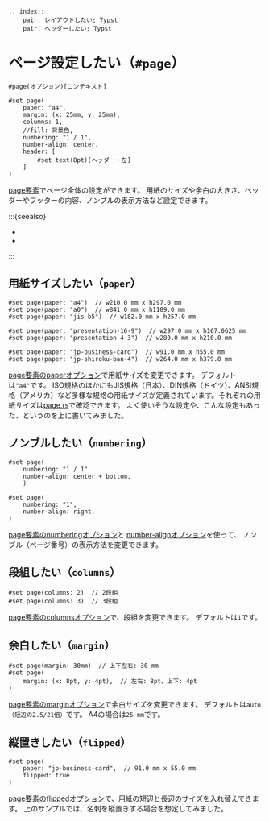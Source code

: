 ```{eval-rst}
.. index::
    pair: レイアウトしたい; Typst
    pair: ヘッダーしたい; Typst
```

# ページ設定したい（``#page``）

```typst
#page(オプション)[コンテキスト]
```

```typst
#set page(
    paper: "a4",
    margin: (x: 25mm, y: 25mm),
    columns: 1,
    //fill: 背景色,
    numbering: "1 / 1",
    number-align: center,
    header: [
        #set text(8pt)[ヘッダー・左]
    ]
)
```

[page要素](https://typst.app/docs/reference/layout/page/)でページ全体の設定ができます。
用紙のサイズや余白の大きさ、ヘッダーやフッターの内容、ノンブルの表示方法など設定できます。

:::{seealso}

- [](../latex/latex-usepackage-geometry.md)
- [](../latex/latex-usepackage-fancyhdr.md)

:::

## 用紙サイズしたい（``paper``）

```typst
#set page(paper: "a4")  // w210.0 mm x h297.0 mm
#set page(paper: "a0")  // w841.0 mm x h1189.0 mm
#set page(paper: "jis-b5")  // w182.0 mm x h257.0 mm

#set page(paper: "presentation-16-9")  // w297.0 mm x h167.0625 mm
#set page(paper: "presentation-4-3")  // w280.0 mm x h210.0 mm

#set page(paper: "jp-business-card")  // w91.0 mm x h55.0 mm
#set page(paper: "jp-shiroku-ban-4")  // w264.0 mm x h379.0 mm
```

[page要素のpaperオプション](https://typst.app/docs/reference/layout/page/#parameters-paper)で用紙サイズを変更できます。
デフォルトは``"a4"``です。
ISO規格のほかにもJIS規格（日本）、DIN規格（ドイツ）、ANSI規格（アメリカ）など多様な規格の用紙サイズが定義されています。それぞれの用紙サイズは[page.rs](https://github.com/typst/typst/blob/main/crates/typst/src/layout/page.rs)で確認できます。
よく使いそうな設定や、こんな設定もあった、というのを上に書いてみました。

## ノンブルしたい（``numbering``）

```typst
#set page(
    numbering: "1 / 1"
    number-align: center + bottom,
    )

#set page(
    numbering: "1",
    number-align: right,
)
```

[page要素のnumberingオプション](https://typst.app/docs/reference/layout/page/#parameters-numbering)と
[number-alignオプション](https://typst.app/docs/reference/layout/page/#parameters-number-align)を使って、
ノンブル（ページ番号）の表示方法を変更できます。

## 段組したい（``columns``）

```typst
#set page(columns: 2)  // 2段組
#set page(columns: 3)  // 3段組
```

[page要素のcolumnsオプション](https://typst.app/docs/reference/layout/page/#parameters-columns)で、段組を変更できます。
デフォルトは``1``です。

## 余白したい（``margin``）

```typst
#set page(margin: 30mm)  // 上下左右: 30 mm
#set page(
    margin: (x: 8pt, y: 4pt),  // 左右: 8pt、上下: 4pt
)
```

[page要素のmarginオプション](https://typst.app/docs/reference/layout/page/#parameters-margin)で余白サイズを変更できます。
デフォルトは``auto（短辺の2.5/21倍）``です。
A4の場合は``25 mm``です。

## 縦置きしたい（``flipped``）

```typst
#set page(
    paper: "jp-business-card",  // 91.0 mm x 55.0 mm
    flipped: true
)
```

[page要素のflippedオプション](https://typst.app/docs/reference/layout/page/#parameters-flipped)で、用紙の短辺と長辺のサイズを入れ替えできます。
上のサンプルでは、名刺を縦置きする場合を想定してみました。
